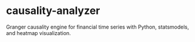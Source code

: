 # causality-analyzer
Granger causality engine for financial time series with Python, statsmodels, and heatmap visualization.
